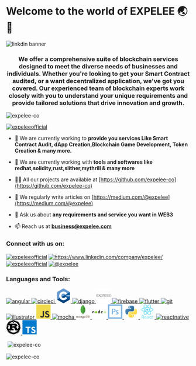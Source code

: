 
# Welcome to the world of EXPELEE :earth_asia: :rocket:
![linkdin banner](https://user-images.githubusercontent.com/104678268/182036697-b7249f6b-6cc0-41b7-aede-dd416d316baa.jpg)


<h3 align="center">We offer a comprehensive suite of blockchain services designed to meet the diverse needs of businesses and individuals. Whether you're looking to get your Smart Contract audited, or a want decentralized application, we've got you covered. Our experienced team of blockchain experts work closely with you to understand your unique requirements and provide tailored solutions that drive innovation and growth.</h3>



<p align="left"> <img src="https://komarev.com/ghpvc/?username=expelee-co&label=Profile%20views&color=0e75b6&style=flat" alt="expelee-co" /> </p>

<p align="left"> <a href="https://twitter.com/expeleeofficial" target="blank"><img src="https://img.shields.io/twitter/follow/expeleeofficial?logo=twitter&style=for-the-badge" alt="expeleeofficial" /></a> </p>

- 🔭 We are currently working to **provide you services Like Smart Contract Audit, dApp Creation,Blockchain Game Development, Token Creation & many more.**

- 🌱 We are currently working with **tools and softwares like redhat,solidity,rust,slither,mythrill & many more**

- 👨‍💻 All our projects are available at [https://github.com/expelee-co](https://github.com/expelee-co)

- 📝 We regularly write articles on [https://medium.com/@expelee](https://medium.com/@expelee)

- 💬 Ask us about **any requirements and service you want in WEB3**

- 📫 Reach us at **business@expelee.com**

<h3 align="left">Connect with us on:</h3>
<p align="left">
<a href="https://twitter.com/expeleeofficial" target="blank"><img align="center" src="https://raw.githubusercontent.com/rahuldkjain/github-profile-readme-generator/master/src/images/icons/Social/twitter.svg" alt="expeleeofficial" height="30" width="40" /></a>
<a href="https://linkedin.com/in/https://www.linkedin.com/company/expelee/" target="blank"><img align="center" src="https://raw.githubusercontent.com/rahuldkjain/github-profile-readme-generator/master/src/images/icons/Social/linked-in-alt.svg" alt="https://www.linkedin.com/company/expelee/" height="30" width="40" /></a>
<a href="https://instagram.com/expeleeofficial" target="blank"><img align="center" src="https://raw.githubusercontent.com/rahuldkjain/github-profile-readme-generator/master/src/images/icons/Social/instagram.svg" alt="expeleeofficial" height="30" width="40" /></a>
<a href="https://medium.com/@expelee" target="blank"><img align="center" src="https://raw.githubusercontent.com/rahuldkjain/github-profile-readme-generator/master/src/images/icons/Social/medium.svg" alt="@expelee" height="30" width="40" /></a>
</p>

<h3 align="left">Languages and Tools:</h3>
<p align="left"> <a href="https://angular.io" target="_blank" rel="noreferrer"> <img src="https://angular.io/assets/images/logos/angular/angular.svg" alt="angular" width="40" height="40"/> </a> <a href="https://circleci.com" target="_blank" rel="noreferrer"> <img src="https://www.vectorlogo.zone/logos/circleci/circleci-icon.svg" alt="circleci" width="40" height="40"/> </a> <a href="https://www.w3schools.com/cpp/" target="_blank" rel="noreferrer"> <img src="https://raw.githubusercontent.com/devicons/devicon/master/icons/cplusplus/cplusplus-original.svg" alt="cplusplus" width="40" height="40"/> </a> <a href="https://www.djangoproject.com/" target="_blank" rel="noreferrer"> <img src="https://cdn.worldvectorlogo.com/logos/django.svg" alt="django" width="40" height="40"/> </a> <a href="https://expressjs.com" target="_blank" rel="noreferrer"> <img src="https://raw.githubusercontent.com/devicons/devicon/master/icons/express/express-original-wordmark.svg" alt="express" width="40" height="40"/> </a> <a href="https://firebase.google.com/" target="_blank" rel="noreferrer"> <img src="https://www.vectorlogo.zone/logos/firebase/firebase-icon.svg" alt="firebase" width="40" height="40"/> </a> <a href="https://flutter.dev" target="_blank" rel="noreferrer"> <img src="https://www.vectorlogo.zone/logos/flutterio/flutterio-icon.svg" alt="flutter" width="40" height="40"/> </a> <a href="https://git-scm.com/" target="_blank" rel="noreferrer"> <img src="https://www.vectorlogo.zone/logos/git-scm/git-scm-icon.svg" alt="git" width="40" height="40"/> </a> <a href="https://www.adobe.com/in/products/illustrator.html" target="_blank" rel="noreferrer"> <img src="https://www.vectorlogo.zone/logos/adobe_illustrator/adobe_illustrator-icon.svg" alt="illustrator" width="40" height="40"/> </a> <a href="https://developer.mozilla.org/en-US/docs/Web/JavaScript" target="_blank" rel="noreferrer"> <img src="https://raw.githubusercontent.com/devicons/devicon/master/icons/javascript/javascript-original.svg" alt="javascript" width="40" height="40"/> </a> <a href="https://mochajs.org" target="_blank" rel="noreferrer"> <img src="https://www.vectorlogo.zone/logos/mochajs/mochajs-icon.svg" alt="mocha" width="40" height="40"/> </a> <a href="https://www.mongodb.com/" target="_blank" rel="noreferrer"> <img src="https://raw.githubusercontent.com/devicons/devicon/master/icons/mongodb/mongodb-original-wordmark.svg" alt="mongodb" width="40" height="40"/> </a> <a href="https://nodejs.org" target="_blank" rel="noreferrer"> <img src="https://raw.githubusercontent.com/devicons/devicon/master/icons/nodejs/nodejs-original-wordmark.svg" alt="nodejs" width="40" height="40"/> </a> <a href="https://www.photoshop.com/en" target="_blank" rel="noreferrer"> <img src="https://raw.githubusercontent.com/devicons/devicon/master/icons/photoshop/photoshop-line.svg" alt="photoshop" width="40" height="40"/> </a> <a href="https://www.python.org" target="_blank" rel="noreferrer"> <img src="https://raw.githubusercontent.com/devicons/devicon/master/icons/python/python-original.svg" alt="python" width="40" height="40"/> </a> <a href="https://reactjs.org/" target="_blank" rel="noreferrer"> <img src="https://raw.githubusercontent.com/devicons/devicon/master/icons/react/react-original-wordmark.svg" alt="react" width="40" height="40"/> </a> <a href="https://reactnative.dev/" target="_blank" rel="noreferrer"> <img src="https://reactnative.dev/img/header_logo.svg" alt="reactnative" width="40" height="40"/> </a> <a href="https://www.rust-lang.org" target="_blank" rel="noreferrer"> <img src="https://raw.githubusercontent.com/devicons/devicon/master/icons/rust/rust-plain.svg" alt="rust" width="40" height="40"/> </a> <a href="https://www.typescriptlang.org/" target="_blank" rel="noreferrer"> <img src="https://raw.githubusercontent.com/devicons/devicon/master/icons/typescript/typescript-original.svg" alt="typescript" width="40" height="40"/> </a> </p>

<p>&nbsp;<img align="center" src="https://github-readme-stats.vercel.app/api?username=expelee-co&show_icons=true&locale=en" alt="expelee-co" /></p>

<p><img align="center" src="https://github-readme-streak-stats.herokuapp.com/?user=expelee-co&" alt="expelee-co" /></p>

